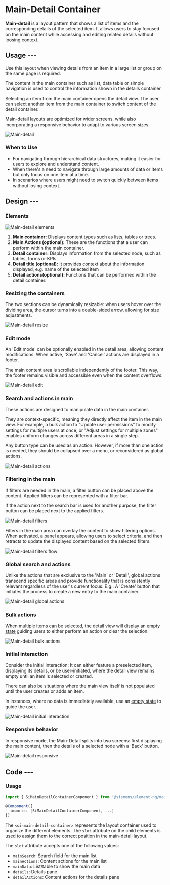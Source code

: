 # Main-Detail Container

**Main-detail** is a layout pattern that shows a list of items and the corresponding
details of the selected item.
It allows users to stay focused on the main content while accessing and editing
related details without loosing context.

## Usage ---

Use this layout when viewing details from an item in a large list or group on the same page is required.

The content in the main container such as list, data table or simple navigation is used to
control the information shown in the details container.

Selecting an item from the main container opens the detail view.
The user can select another item from the main container to switch content of the detail container.

Main-detail layouts are optimized for wider screens, while also incorporating a
responsive behavior to adapt to various screen sizes.

![Main-detail](images/main-detail.png)

### When to Use

- For navigating through hierarchical data structures, making it easier for users to explore and understand content.
- When there's a need to navigate through large amounts of data or items but only focus on one item at a time.
- In scenarios where users might need to switch quickly between items without losing context.

## Design ---

### Elements

![Main-detail elements](images/main-detail-elements.png)

1. **Main container:** Displays content types such as lists, tables or trees.
1. **Main Actions (optional):** These are the functions that a user can perform within the main container.
1. **Detail container:** Displays information from the selected node, such as tables, forms or KPIs.
1. **Detail title (optional):** It provides context about the information displayed, e.g. name of the selected item
1. **Detail actions(optional):** Functions that can be performed within the detail container.

### Resizing the containers

The two sections can be dynamically resizable: when users hover over the dividing area,
the cursor turns into a double-sided arrow, allowing for size adjustments.

![Main-detail resize](images/main-detail-resize.png)

### Edit mode

An 'Edit mode' can be optionally enabled in the detail area, allowing content modifications.
When active, 'Save' and 'Cancel' actions are displayed in a footer.

The main content area is scrollable independently of the footer.
This way, the footer remains visible and accessible even when the content overflows.

![Main-detail edit](images/main-detail-edit.png)

### Search and actions in main

These actions are designed to manipulate data in the main container.

They are context-specific, meaning they directly affect the item in the main view.
For example, a bulk action to "Update user permissions" to modify settings
for multiple users at once, or "Adjust settings for multiple zones"
enables uniform changes across different areas in a single step.

Any button type can be used as an action.
However, if more than one action is needed, they should be collapsed over a menu, or reconsidered as global actions.

![Main-detail actions](images/main-actions.png)

### Filtering in the main

If filters are needed in the main, a filter button can be placed above the content.
Applied filters can be represented with a filter bar.

If the action next to the search bar is used for another purpose, the filter button can be placed next to the applied filters.

![Main-detail filters](images/main-filters.png)

Filters in the main area can overlay the content to show filtering options.
When activated, a panel appears, allowing users to select criteria, and then retracts
to update the displayed content based on the selected filters.

![Main-detail filters flow](images/main-detail-filters-flow.png)

### Global search and actions

Unlike the actions that are exclusive to the 'Main' or 'Detail',
global actions transcend specific areas and provide functionality that
is consistently relevant regardless of the user's current focus.
E.g.: A 'Create' button that initiates the process to create a new entry to the main container.

![Main-detail global actions](images/main-detail-global-actions.png)

### Bulk actions

When multiple items can be selected, the detail view will display an [empty state](../status-notifications/empty-state.md)
guiding users to either perform an action or clear the selection.

![Main-detail bulk actions](images/main-detail-bulk-action.png)

### Initial interaction

Consider the initial interaction: It can either feature a preselected item, displaying its details,
or be user-initiated, where the detail view remains empty until an item is selected or created.

There can also be situations where the main view itself is not populated until the user creates or adds an item.

In instances, where no data is immediately available, use an [empty state](../status-notifications/empty-state.md)
to guide the user.

![Main-detail initial interaction](images/main-detail-initial-interaction.png)

### Responsive behavior

In responsive mode, the Main-Detail splits into two screens: first displaying the main content,
then the details of a selected node with a 'Back' button.

![Main-detail responsive](images/main-detail-responsive.png)

## Code ---

### Usage

```ts
import { SiMainDetailContainerComponent } from '@siemens/element-ng/main-detail-container';

@Component({
  imports: [SiMainDetailContainerComponent, ...]
})
```

The `<si-main-detail-container>` represents the layout container used to organize the different elements.
The `slot` attribute on the child elements is used to assign them to the correct position in the main-detail layout.

The `slot` attribute accepts one of the following values:

- `mainSearch`: Search field for the main list
- `mainActions`: Content actions for the main list
- `mainData`: List/table to show the main data
- `details`: Details pane
- `detailActions`: Content actions for the details pane

<si-docs-component example="si-main-detail-container/si-main-detail-container" height="500"></si-docs-component>

<si-docs-api component="SiMainDetailContainerComponent"></si-docs-api>

<si-docs-types></si-docs-types>
